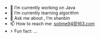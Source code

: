 
- 🔭 I’m currently working on Java
- 🌱 I’m currently learning algorithm
- 💬 Ask me about , I’m shanbin
- 📫 How to reach me: sotime94@163.com
- ⚡ Fun fact: ...


<!-- TODO-IST:START -->
<!-- TODO-IST:END -->

